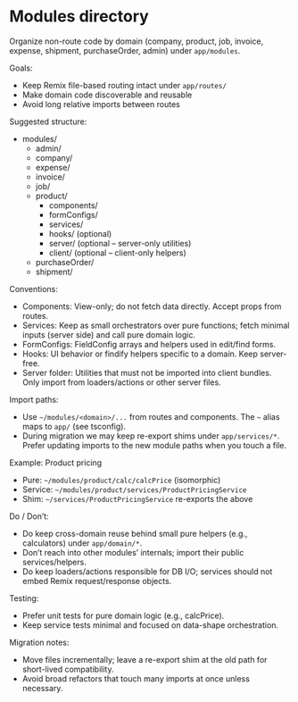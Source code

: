 # Modules directory

Organize non-route code by domain (company, product, job, invoice, expense, shipment, purchaseOrder, admin) under `app/modules`.

Goals:

- Keep Remix file-based routing intact under `app/routes/`
- Make domain code discoverable and reusable
- Avoid long relative imports between routes

Suggested structure:

- modules/
  - admin/
  - company/
  - expense/
  - invoice/
  - job/
  - product/
    - components/
    - formConfigs/
    - services/
    - hooks/ (optional)
    - server/ (optional – server-only utilities)
    - client/ (optional – client-only helpers)
  - purchaseOrder/
  - shipment/

Conventions:

- Components: View-only; do not fetch data directly. Accept props from routes.
- Services: Keep as small orchestrators over pure functions; fetch minimal inputs (server side) and call pure domain logic.
- FormConfigs: FieldConfig arrays and helpers used in edit/find forms.
- Hooks: UI behavior or findify helpers specific to a domain. Keep server-free.
- Server folder: Utilities that must not be imported into client bundles. Only import from loaders/actions or other server files.

Import paths:

- Use `~/modules/<domain>/...` from routes and components. The `~` alias maps to `app/` (see tsconfig).
- During migration we may keep re-export shims under `app/services/*`. Prefer updating imports to the new module paths when you touch a file.

Example: Product pricing

- Pure: `~/modules/product/calc/calcPrice` (isomorphic)
- Service: `~/modules/product/services/ProductPricingService`
- Shim: `~/services/ProductPricingService` re-exports the above

Do / Don’t:

- Do keep cross-domain reuse behind small pure helpers (e.g., calculators) under `app/domain/*`.
- Don’t reach into other modules’ internals; import their public services/helpers.
- Do keep loaders/actions responsible for DB I/O; services should not embed Remix request/response objects.

Testing:

- Prefer unit tests for pure domain logic (e.g., calcPrice).
- Keep service tests minimal and focused on data-shape orchestration.

Migration notes:

- Move files incrementally; leave a re-export shim at the old path for short-lived compatibility.
- Avoid broad refactors that touch many imports at once unless necessary.
